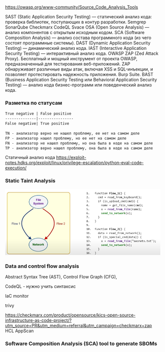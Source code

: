 https://owasp.org/www-community/Source_Code_Analysis_Tools

SAST (Static Application Security Testing) — статический анализ кода: проверка библиотек, поступающих в контур разработки. 
    Semgrep
    SonarQube
    Checkmarx
    CodeQL
    Svace 
OSA (Open Source Analysis) — анализ компонентов с открытым исходным кодом. 
SCA (Software Composition Analysis) — анализ состава программного кода (из чего состоят программные системы). 
DAST (Dynamic Application Security Testing) — динамический анализ кода. IAST (Interactive Application Security Testing) — интерактивный анализ кода. 
    OWASP ZAP (Zed Attack Proxy). Бесплатный и мощный инструмент от проекта OWASP, предназначенный для тестирования веб-приложений. ZAP обнаруживает различные виды атак, включая XSS и SQL-инъекции, и позволяет протестировать надежность приложения.
    Burp Suite.
BAST (Business Application Security Testing или Behavioral Application Security Testing) — анализ кода бизнес-программ или поведенческий анализ кода.

### Разметка по статусам
```
True negative | False positive
--------------|----------------
False negative| True positive

TN - анализатор верно не нашел проблему, ее нет на самом деле
FP - анализатор нашел проблему, но ее нет на самом деле
FN - анализатор не нашел проблему, но она была в коде на самом деле
TP - анализатор верно нашел проблему, она была в коде на самом деле
```

Статичный анализ кода
https://exploit-notes.hdks.org/exploit/linux/privilege-escalation/python-eval-code-execution/

### Static Taint Analysis 
![Taint](..\Media\taint_analysis.png)

### Data and control flow analysis 
Abstract Syntax Tree (AST), Control Flow Graph (CFG),


CodeQL - нужно учить синтаксис

IaC monitor

trivy

https://checkmarx.com/product/opensource/kics-open-source-infrastructure-as-code-project/?utm_source=PR&utm_medium=referral&utm_campaign=checkmarx+zap
HCL AppScan


### Software Composition Analysis (SCA) tool to generate SBOMs
